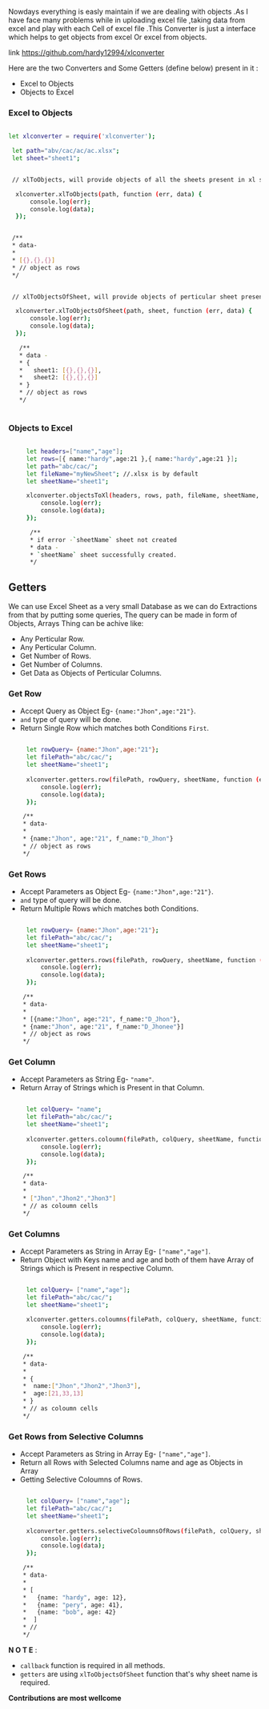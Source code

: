  Nowdays everything is easly maintain if we are dealing with objects .As I have face many problems while in uploading excel file ,taking data from excel and play with each Cell of excel file .This Converter is just a interface which helps to get objects from excel Or excel from objects.

 
 link  https://github.com/hardy12994/xlconverter
 
 Here are the two Converters and Some Getters (define below) present in it :

- Excel to Objects
- Objects to Excel

### Excel to Objects
   
   ```sh

   let xlconverter = require('xlconverter');

    let path="abv/cac/ac/ac.xlsx";
    let sheet="sheet1";


    // xlToObjects, will provide objects of all the sheets present in xl sheet;

     xlconverter.xlToObjects(path, function (err, data) {
         console.log(err);
         console.log(data);
     });


    /**
    * data-
    *
    * [{},{},{}]
    * // object as rows
    */


    // xlToObjectsOfSheet, will provide objects of perticular sheet present in xl sheet;

     xlconverter.xlToObjectsOfSheet(path, sheet, function (err, data) {
         console.log(err);
         console.log(data);
     });

      /**
      * data -
      * {
      *   sheet1: [{},{},{}],
      *   sheet2: [{},{},{}]
      * }
      * // object as rows
      */
     

   ```

### Objects to Excel

```sh

     let headers=["name","age"];
     let rows=[{ name:"hardy",age:21 },{ name:"hardy",age:21 }];
     let path="abc/cac/";
     let fileName="myNewSheet"; //.xlsx is by default
     let sheetName="sheet1";

     xlconverter.objectsToXl(headers, rows, path, fileName, sheetName, function (err, data) {
         console.log(err);
         console.log(data); 
     });

      /**
      * if error -`sheetName` sheet not created
      * data -
      * `sheetName` sheet successfully created.
      */

```

## Getters

We can use Excel Sheet as a very small Database as we can do
Extractions from that by putting some queries,
The query can be made in form of Objects, Arrays
 Thing can be achive like:
- Any Perticular Row.
- Any Perticular Column.
- Get Number of Rows.
- Get Number of Columns.
- Get Data as Objects of Perticular Columns.

### Get Row

- Accept Query as Object Eg- `{name:"Jhon",age:"21"}`.
- `and` type of query will be done.
- Return Single Row which matches both Conditions `First`.

```sh

     let rowQuery= {name:"Jhon",age:"21"};
     let filePath="abc/cac/";
     let sheetName="sheet1";
     
     xlconverter.getters.row(filePath, rowQuery, sheetName, function (err, data) {
         console.log(err);
         console.log(data); 
     });

    /**
    * data-
    *
    * {name:"Jhon", age:"21", f_name:"D_Jhon"}
    * // object as rows
    */


```


### Get Rows
- Accept Parameters as Object Eg- `{name:"Jhon",age:"21"}`.
- `and` type of query will be done.
- Return Multiple Rows which matches both Conditions.


```sh

     let rowQuery= {name:"Jhon",age:"21"};
     let filePath="abc/cac/";
     let sheetName="sheet1";
     
     xlconverter.getters.rows(filePath, rowQuery, sheetName, function (err, data) {
         console.log(err);
         console.log(data); 
     });

    /**
    * data-
    *
    * [{name:"Jhon", age:"21", f_name:"D_Jhon"},
    * {name:"Jhon", age:"21", f_name:"D_Jhonee"}]
    * // object as rows
    */

```


### Get Column
- Accept Parameters as String Eg- `"name"`.
- Return Array of Strings which is Present in that Column.


```sh

     let colQuery= "name";
     let filePath="abc/cac/";
     let sheetName="sheet1";
     
     xlconverter.getters.coloumn(filePath, colQuery, sheetName, function (err, data) {
         console.log(err);
         console.log(data); 
     });

    /**
    * data-
    *
    * ["Jhon","Jhon2","Jhon3"]
    * // as coloumn cells
    */

```


### Get Columns
- Accept Parameters as String in Array Eg- `["name","age"]`.
- Return Object with Keys name and age and both of them have Array
 of Strings which is Present in respective Column.


```sh

     let colQuery= ["name","age"];
     let filePath="abc/cac/";
     let sheetName="sheet1";
     
     xlconverter.getters.coloumns(filePath, colQuery, sheetName, function (err, data) {
         console.log(err);
         console.log(data); 
     });

    /**
    * data-
    *
    * {
    *  name:["Jhon","Jhon2","Jhon3"],
    *  age:[21,33,13]
    * }
    * // as coloumn cells
    */

```


### Get Rows from Selective Columns
- Accept Parameters as String in Array Eg- `["name","age"]`.
- Return all Rows with Selected Columns name and age as Objects in Array
- Getting Selective Coloumns of Rows. 

```sh

     let colQuery= ["name","age"];
     let filePath="abc/cac/";
     let sheetName="sheet1";
     
     xlconverter.getters.selectiveColoumnsOfRows(filePath, colQuery, sheetName, function (err, data) {
         console.log(err);
         console.log(data); 
     });

    /**
    * data-
    *
    * [
    *   {name: "hardy", age: 12},
    *   {name: "pery", age: 41},
    *   {name: "bob", age: 42}
    *  ]
    * // 
    */

```

**N O T E** :
- `callback` function is required in all methods.
- `getters` are using `xlToObjectsOfSheet` function that's why sheet name is required.

**Contributions are most wellcome**